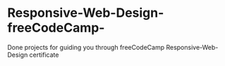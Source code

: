 # Responsive-Web-Design-freeCodeCamp-
Done projects for guiding you through freeCodeCamp Responsive-Web-Design certificate

